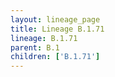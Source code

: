 ```yaml
---
layout: lineage_page
title: Lineage B.1.71
lineage: B.1.71
parent: B.1
children: ['B.1.71']
---
```

